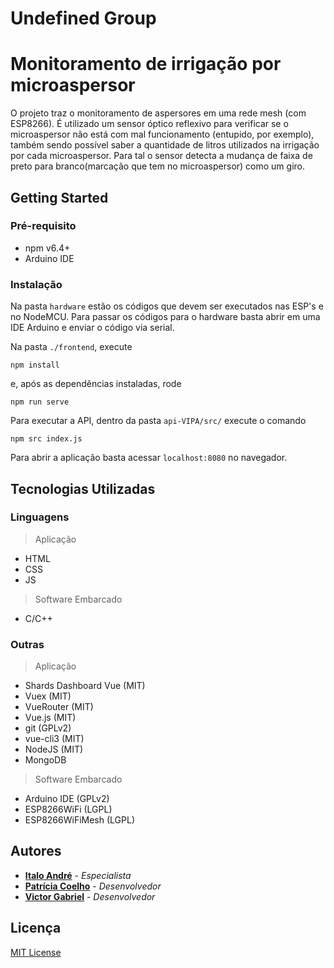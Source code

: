 # Undefined Group
# Monitoramento de irrigação por microaspersor

O projeto traz o monitoramento de aspersores em uma rede mesh (com ESP8266). É utilizado um sensor óptico reflexivo para verificar se o microaspersor não está com mal funcionamento (entupido, por exemplo), também sendo possível saber a quantidade de litros utilizados na irrigação por cada microaspersor. Para tal o sensor detecta a mudança de faixa de preto para branco(marcação que tem no microaspersor) como um giro.

## Getting Started

### Pré-requisito

* npm v6.4+
* Arduino IDE

### Instalação

Na pasta `hardware` estão os códigos que devem ser executados nas ESP's e no NodeMCU. Para passar os códigos para o hardware basta abrir em uma IDE Arduino e enviar o código via serial.

Na pasta `./frontend`, execute

```shell-session
npm install
```

e, após as dependências instaladas, rode

```shell-session
npm run serve
```
Para executar a  API, dentro da pasta `api-VIPA/src/` execute o comando 
```shell-session
npm src index.js
```

Para abrir a aplicação basta acessar `localhost:8080` no navegador.

## Tecnologias Utilizadas

### Linguagens

> Aplicação

* HTML
* CSS
* JS

> Software Embarcado
* C/C++

### Outras

> Aplicação

* Shards Dashboard Vue (MIT)
* Vuex (MIT)
* VueRouter (MIT)
* Vue.js (MIT)
* git (GPLv2)
* vue-cli3 (MIT)
* NodeJS (MIT)
* MongoDB

> Software Embarcado

* Arduino IDE (GPLv2)
* ESP8266WiFi (LGPL)
* ESP8266WiFiMesh (LGPL)


## Autores

* **[Italo André](https://github.com/IACF)** - *Especialista*
* **[Patrícia Coelho](https://github.com/patriciacoelho)** - *Desenvolvedor*
* **[Victor Gabriel](https://github.com/victorgfb)** - *Desenvolvedor*

## Licença

[MIT License](https://github.com/hardAgro/topzera/blob/master/LICENSE.txt)
